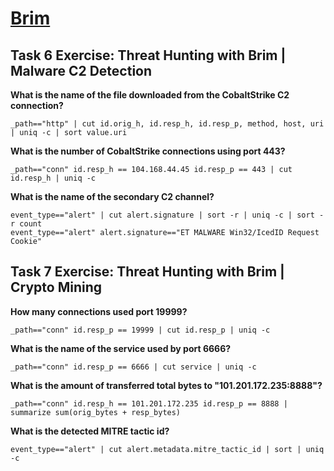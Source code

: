 # [Brim](https://tryhackme.com/room/brim)

## Task 6 Exercise: Threat Hunting with Brim | Malware C2 Detection

**What is the name of the file downloaded from the CobaltStrike C2 connection?**

```
_path=="http" | cut id.orig_h, id.resp_h, id.resp_p, method, host, uri | uniq -c | sort value.uri
```

**What is the number of CobaltStrike connections using port 443?**

```
_path=="conn" id.resp_h == 104.168.44.45 id.resp_p == 443 | cut id.resp_h | uniq -c
```

**What is the name of the secondary C2 channel?**

```
event_type=="alert" | cut alert.signature | sort -r | uniq -c | sort -r count
event_type=="alert" alert.signature=="ET MALWARE Win32/IcedID Request Cookie"
```

## Task 7 Exercise: Threat Hunting with Brim | Crypto Mining

**How many connections used port 19999?**

```
_path=="conn" id.resp_p == 19999 | cut id.resp_p | uniq -c
```

**What is the name of the service used by port 6666?**

```
_path=="conn" id.resp_p == 6666 | cut service | uniq -c
```

**What is the amount of transferred total bytes to "101.201.172.235:8888"?**

```
_path=="conn" id.resp_h == 101.201.172.235 id.resp_p == 8888 | summarize sum(orig_bytes + resp_bytes)
```

**What is the detected MITRE tactic id?**

```
event_type=="alert" | cut alert.metadata.mitre_tactic_id | sort | uniq -c
```